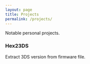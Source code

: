 ```yaml
---
layout: page
title: Projects
permalink: /projects/
---
```


Notable personal projects.

### Hex23DS

<amp-img src="/assets/images/hex23ds.jpg" width="250" height="241" alt="Hex23DS"></amp-img>
Extract 3DS version from firmware file.
